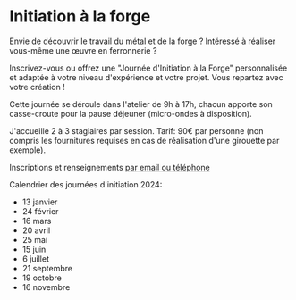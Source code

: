 
# Initiation à la forge

Envie de découvrir le travail du métal et de la forge ? Intéressé à réaliser vous-même une œuvre en ferronnerie ?

Inscrivez-vous ou offrez une "Journée d'Initiation à la Forge" personnalisée et adaptée à votre niveau d'expérience et votre projet. Vous repartez avec votre création !

Cette journée se déroule dans l'atelier de 9h à 17h, chacun apporte son casse-croute pour la pause déjeuner (micro-ondes à disposition).

J'accueille 2 à 3 stagiaires par session. Tarif: 90€ par personne (non compris les fournitures requises en cas de réalisation d'une girouette par exemple).

Inscriptions et renseignements [par email ou téléphone](#contact "par email ou téléphone")

Calendrier des journées d'initiation 2024:

* 13 janvier
* 24 février
* 16 mars
* 20 avril
* 25 mai
* 15 juin
* 6 juillet
* 21 septembre
* 19 octobre
* 16 novembre
